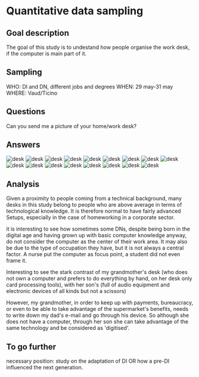 # Quantitative data sampling

## Goal description

The goal of this study is to undestand how people organise the work desk, if the computer is main part of it.

## Sampling

WHO: DI and DN, different jobs and degrees
WHEN: 29 may-31 may
WHERE: Vaud/Ticino

## Questions

Can you send me a picture of your home/work desk?

## Answers

<img src="./desks/1.jpg"
     alt="desk"
     style="float: center;" />
<img src="./desks/2.jpg"
     alt="desk"
     style="float: center;" />
<img src="./desks/3.jpg"
     alt="desk"
     style="float: center;" />
<img src="./desks/4.jpg"
     alt="desk"
     style="float: center;" />
<img src="./desks/5.jpg"
     alt="desk"
     style="float: center;" />
<img src="./desks/6.jpg"
     alt="desk"
     style="float: center;" />
<img src="./desks/7.jpg"
     alt="desk"
     style="float: center;" />
<img src="./desks/8.jpg"
     alt="desk"
     style="float: center;" />
<img src="./desks/9.jpg"
     alt="desk"
     style="float: center;" />
<img src="./desks/10.jpg"
     alt="desk"
     style="float: center;" />
<img src="./desks/11.jpg"
     alt="desk"
     style="float: center;" />
<img src="./desks/12.jpg"
     alt="desk"
     style="float: center;" />
<img src="./desks/13.jpg"
     alt="desk"
     style="float: center;" />
<img src="./desks/14.jpg"
     alt="desk"
     style="float: center;" />
<img src="./desks/15.jpg"
     alt="desk"
     style="float: center;" />
<img src="./desks/16.jpg"
     alt="desk"
     style="float: center;" />
<img src="./desks/17.jpg"
     alt="desk"
     style="float: center;" />

## Analysis

Given a proximity to people coming from a technical background, many desks in this study belong to people who are above average in terms of technological knowledge.
It is therefore normal to have fairly advanced Setups, especially in the case of homeworking in a corporate sector.

it is interesting to see how sometimes some DNs, despite being born in the digital age and having grown up with basic computer knowledge anyway, do not consider the computer as the center of their work area. It may also be due to the type of occupation they have, but it is not always a central factor. A nurse put the computer as focus point, a student did not even frame it.

Interesting to see the stark contrast of my grandmother's desk (who does not own a computer and prefers to do everything by hand, on her desk only card processing tools), with her son's (full of audio equipment and electronic devices of all kinds but not a scissors)

However, my grandmother, in order to keep up with payments, bureaucracy, or even to be able to take advantage of the supermarket's benefits, needs to write down my dad's e-mail and go through his device.
So although she does not have a computer, through her son she can take advantage of the same technology and be considered as 'digitised'.

## To go further

necessary position: study on the adaptation of DI OR how a pre-DI influenced the next generation.
